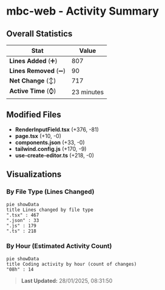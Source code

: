 # mbc-web - Activity Summary 

## Overall Statistics

| Stat                   | Value                                                             |
| ---------------------- | ----------------------------------------------------------------- |
| **Lines Added** (➕)   | 807                                          |
| **Lines Removed** (➖) | 90                                        |
| **Net Change** (↕)    | 717                |
| **Active Time** (⌚)   | 23 minutes |


## Modified Files
- **RenderInputField.tsx** (+376, -81)
- **page.tsx** (+10, -0)
- **components.json** (+33, -0)
- **tailwind.config.js** (+170, -9)
- **use-create-editor.ts** (+218, -0)

## Visualizations

### By File Type (Lines Changed)

```mermaid
pie showData
title Lines changed by file type
".tsx" : 467
".json" : 33
".js" : 179
".ts" : 218
```

### By Hour (Estimated Activity Count)

```mermaid
pie showData
title Coding activity by hour (count of changes)
"08h" : 14
```


> **Last Updated:** 28/01/2025, 08:31:50